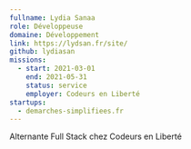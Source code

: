 ```yaml
---
fullname: Lydia Sanaa
role: Développeuse
domaine: Développement
link: https://lydsan.fr/site/
github: lydiasan
missions:
  - start: 2021-03-01
    end: 2021-05-31
    status: service
    employer: Codeurs en Liberté
startups:
  - demarches-simplifiees.fr
---
```


Alternante Full Stack chez Codeurs en Liberté

